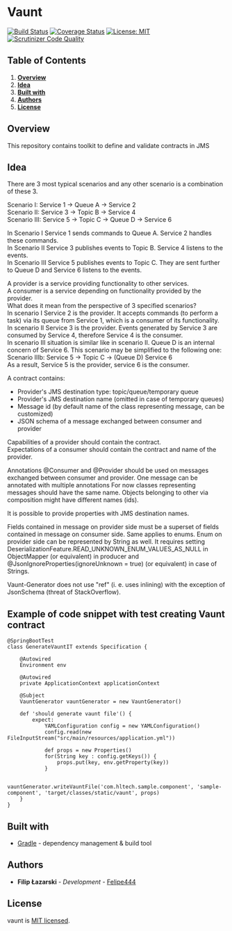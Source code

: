 # Vaunt

[![Build Status](https://travis-ci.org/HLTech/vaunt.svg?branch=master)](https://travis-ci.org/HLTech/vaunt)
[![Coverage Status](https://coveralls.io/repos/github/HLTech/vaunt/badge.svg?branch=master)](https://coveralls.io/github/HLTech/vaunt?branch=master)
[![License: MIT](https://img.shields.io/badge/License-MIT-green.svg)](https://opensource.org/licenses/MIT)
[![Scrutinizer Code Quality](https://scrutinizer-ci.com/g/HLTech/vaunt/badges/quality-score.png?b=master)](https://scrutinizer-ci.com/g/HLTech/vaunt/?branch=master)

## Table of Contents
1. [**Overview**](#Overview)
2. [**Idea**](#Idea)
3. [**Built with**](#BuiltWith)
4. [**Authors**](#Authors)
5. [**License**](#License)

## Overview <a name="Overview"></a>

This repository contains toolkit to define and validate contracts in JMS

## Idea <a name="Idea"></a>

There are 3 most typical scenarios and any other scenario is a combination of these 3.


Scenario I:    Service 1 -> Queue A -> Service 2  
Scenario II:   Service 3 -> Topic B -> Service 4  
Scenario III:  Service 5 -> Topic C -> Queue D -> Service 6  

In Scenario I Service 1 sends commands to Queue A. Service 2 handles these commands.  
In Scenario II Service 3 publishes events to Topic B. Service 4 listens to the events.  
In Scenario III Service 5 publishes events to Topic C. They are sent further to Queue D and Service 6 listens to the events. 

A provider is a service providing functionality to other services.  
A consumer is a service depending on functionality provided by the provider.  
What does it mean from the perspective of 3 specified scenarios?  
In scenario I Service 2 is the provider. It accepts commands (to perform a task) via its queue from Service 1, which is a consumer of its functionality.  
In scenario II Service 3 is the provider. Events generated by Service 3 are consumed by Service 4, therefore Service 4 is the consumer.  
In scenario III situation is similar like in scenario II. Queue D is an internal concern of Service 6. This scenario may be simplified to the following one:  
Scenario IIIb: Service 5 -> Topic C -> (Queue D) Service 6  
As a result, Service 5 is the provider, service 6 is the consumer.

A contract contains:
* Provider's JMS destination type: topic/queue/temporary queue
* Provider's JMS destination name (omitted in case of temporary queues)
* Message id (by default name of the class representing message, can be customized)
* JSON schema of a message exchanged between consumer and provider

Capabilities of a provider should contain the contract.  
Expectations of a consumer should contain the contract and name of the provider.

Annotations @Consumer and @Provider should be used on messages exchanged between consumer and provider. One message can be
annotated with multiple annotations For now classes representing messages should have the same name. Objects belonging to 
other via composition might have different names (ids).

It is possible to provide properties with JMS destination names.

Fields contained in message on provider side must be a superset of fields contained in message on consumer side. 
Same applies to enums. Enum on provider side can be represented by String as well.
It requires setting DeserializationFeature.READ_UNKNOWN_ENUM_VALUES_AS_NULL in ObjectMapper (or equivalent)
in producer and @JsonIgnoreProperties(ignoreUnknown = true) (or equivalent) in case of Strings.

Vaunt-Generator does not use "ref" (i. e. uses inlining) with the exception of JsonSchema (threat of StackOverflow).

## Example of code snippet with test creating Vaunt contract
```
@SpringBootTest
class GenerateVauntIT extends Specification {

    @Autowired
    Environment env

    @Autowired
    private ApplicationContext applicationContext

    @Subject
    VauntGenerator vauntGenerator = new VauntGenerator()

    def 'should generate vaunt file'() {
        expect:
            YAMLConfiguration config = new YAMLConfiguration()
            config.read(new FileInputStream("src/main/resources/application.yml"))

            def props = new Properties()
            for(String key : config.getKeys()) {
                props.put(key, env.getProperty(key))
            }

            vauntGenerator.writeVauntFile('com.hltech.sample.component', 'sample-component', 'target/classes/static/vaunt', props)
    }
}
```

## Built with <a name="BuiltWith"></a>

* [Gradle](https://gradle.org/) - dependency management & build tool

## Authors <a name="Authors"></a>

* **Filip Łazarski** - *Development* - [Felipe444](https://github.com/Felipe444)

## License <a name="License"></a>

vaunt is [MIT licensed](./LICENSE).
